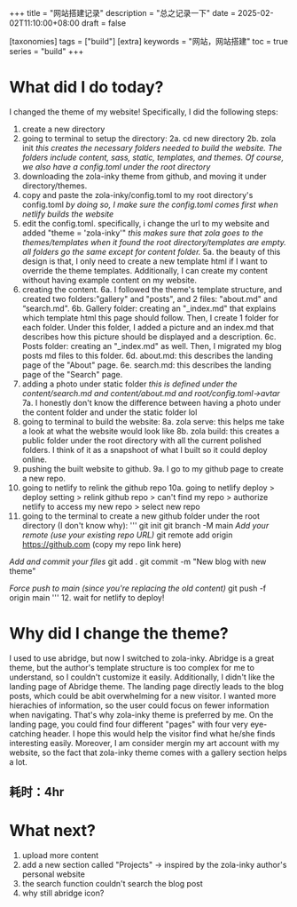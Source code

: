 +++
title = "网站搭建记录"
description = "总之记录一下"
date = 2025-02-02T11:10:00+08:00
draft = false

[taxonomies]
tags = ["build"]
[extra]
keywords = "网站，网站搭建"
toc = true
series = "build"
+++

# What did I do today?
I changed the theme of my website! Specifically, I did the following steps:
1. create a new directory
2. going to terminal to setup the directory: 
2a. cd new directory
2b. zola init *this creates the necessary folders needed to build the website. The folders include content, sass, static, templates, and themes. Of course, we also have a config.toml under the root directory*
3. downloading the zola-inky theme from github, and moving it under directory/themes.
4. copy and paste the zola-inky/config.toml to my root directory's config.toml *by doing so, I make sure the config.toml comes first when netlify builds the website*
5. edit the config.toml. specifically, i change the url to my website and added "theme = 'zola-inky'" *this makes sure that zola goes to the themes/templates when it found the root directory/templates are empty. all folders go the same except for content folder.*
5a. the beauty of this design is that, I only need to create a new template html if I want to override the theme templates. Additionally, I can create my content without having example content on my website.
6. creating the content.
6a. I followed the theme's template structure, and created two folders:"gallery" and "posts", and 2 files: "about.md" and “search.md". 
6b. Gallery folder: creating an "_index.md" that explains which template html this page should follow. Then, I create 1 folder for each folder. Under this folder, I added a picture and an index.md that describes how this picture should be displayed and a description.
6c. Posts folder: creating an "_index.md" as well. Then, I migrated my blog posts md files to this folder.
6d. about.md: this describes the landing page of the "About" page.
6e. search.md: this describes the landing page of the "Search" page.
7. adding a photo under static folder *this is defined under the content/search.md and content/about.md and root/config.toml->avtar*
7a. I honestly don't know the difference between having a photo under the content folder and under the static folder lol
8. going to terminal to build the website:
8a. zola serve: this helps me take a look at what the website would look like
8b. zola build: this creates a public folder under the root directory with all the current polished folders. I think of it as a snapshoot of what I built so it could deploy online.
9. pushing the built website to github.
9a. I go to my github page to create a new repo.
10. going to netlify to relink the github repo
10a. going to netlify deploy > deploy setting > relink github repo > can't find my repo > authorize netlify to access my new repo > select new repo
11. going to the terminal to create a new github folder under the root directory (I don't know why):
'''
git init
git branch -M main
*Add your remote (use your existing repo URL)*
git remote add origin https://github.com (copy my repo link here)

*Add and commit your files*
git add .
git commit -m "New blog with new theme"

*Force push to main (since you're replacing the old content)*
git push -f origin main
'''
12. wait for netlify to deploy!

# Why did I change the theme?
I used to use abridge, but now I switched to zola-inky.
Abridge is a great theme, but the author's template structure is too complex for me to understand, so I couldn't customize it easily.
Additionally, I didn't like the landing page of Abridge theme. The landing page directly leads to the blog posts, which could be abit overwhelming for a new visitor. I wanted more hierachies of information, so the user could focus on fewer information when navigating.
That's why zola-inky theme is preferred by me. On the landing page, you could find four different "pages" with four very eye-catching header. I hope this would help the visitor find what he/she finds interesting easily.
Moreover, I am consider mergin my art account with my website, so the fact that zola-inky theme comes with a gallery section helps a lot.

## 耗时：4hr

# What next?
1. upload more content
2. add a new section called "Projects" -> inspired by the zola-inky author's personal website
3. the search function couldn't search the blog post
4. why still abridge icon?